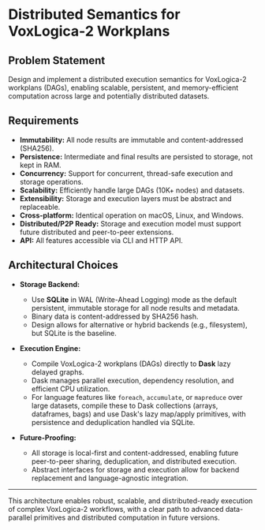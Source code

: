 # Distributed Semantics for VoxLogica-2 Workplans

## Problem Statement

Design and implement a distributed execution semantics for VoxLogica-2 workplans (DAGs), enabling scalable, persistent, and memory-efficient computation across large and potentially distributed datasets.

## Requirements

- **Immutability:** All node results are immutable and content-addressed (SHA256).
- **Persistence:** Intermediate and final results are persisted to storage, not kept in RAM.
- **Concurrency:** Support for concurrent, thread-safe execution and storage operations.
- **Scalability:** Efficiently handle large DAGs (10K+ nodes) and datasets.
- **Extensibility:** Storage and execution layers must be abstract and replaceable.
- **Cross-platform:** Identical operation on macOS, Linux, and Windows.
- **Distributed/P2P Ready:** Storage and execution model must support future distributed and peer-to-peer extensions.
- **API:** All features accessible via CLI and HTTP API.

## Architectural Choices

- **Storage Backend:**
  - Use **SQLite** in WAL (Write-Ahead Logging) mode as the default persistent, immutable storage for all node results and metadata.
  - Binary data is content-addressed by SHA256 hash.
  - Design allows for alternative or hybrid backends (e.g., filesystem), but SQLite is the baseline.

- **Execution Engine:**
  - Compile VoxLogica-2 workplans (DAGs) directly to **Dask** lazy delayed graphs.
  - Dask manages parallel execution, dependency resolution, and efficient CPU utilization.
  - For language features like `foreach`, `accumulate`, or `mapreduce` over large datasets, compile these to Dask collections (arrays, dataframes, bags) and use Dask's lazy map/apply primitives, with persistence and deduplication handled via SQLite.

- **Future-Proofing:**
  - All storage is local-first and content-addressed, enabling future peer-to-peer sharing, deduplication, and distributed execution.
  - Abstract interfaces for storage and execution allow for backend replacement and language-agnostic integration.

---

This architecture enables robust, scalable, and distributed-ready execution of complex VoxLogica-2 workflows, with a clear path to advanced data-parallel primitives and distributed computation in future versions.